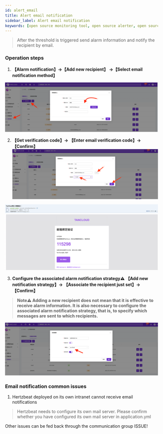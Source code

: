 ```yaml
---
id: alert_email  
title: Alert email notification       
sidebar_label: Alert email notification   
keywords: [open source monitoring tool, open source alerter, open source email notification]
---
```


> After the threshold is triggered send alarm information and notify the recipient by email.

### Operation steps

1. **【Alarm notification】->【Add new recipient】 ->【Select email notification method】**

![email](/img/docs/help/alert-notice-1.png)

2. **【Get verification code】-> 【Enter email verification code】-> 【Confirm】**   
   ![email](/img/docs/help/alert-notice-2.png)

![email](/img/docs/help/alert-notice-3.png)

3. **Configure the associated alarm notification strategy⚠️ 【Add new notification strategy】-> 【Associate the recipient just set】-> 【Confirm】**

> **Note⚠️ Adding a new recipient does not mean that it is effective to receive alarm information. It is also necessary to configure the associated alarm notification strategy, that is, to specify which messages are sent to which recipients.**

![email](/img/docs/help/alert-notice-4.png)

### Email notification common issues

1. Hertzbeat deployed on its own intranet cannot receive email notifications

> Hertzbeat needs to configure its own mail server. Please confirm whether you have configured its own mail server in application.yml

Other issues can be fed back through the communication group ISSUE!
